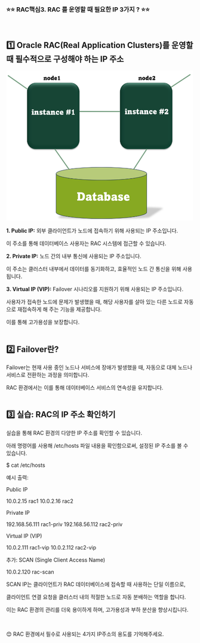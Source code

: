 ### ⭐⭐ RAC핵심3. RAC 를 운영할 때 필요한 IP 3가지 ? ⭐⭐  
&nbsp;

## 1️⃣ Oracle RAC(Real Application Clusters)를 운영할 때 필수적으로 구성해야 하는 IP 주소  

<img src="https://github.com/oracleyu01/rac_class/blob/main/%EC%95%84%EC%9D%B4%ED%94%BC3%EA%B0%80%EC%A7%80.png" width="500" height="400">

 **1️. Public IP:** 외부 클라이언트가 노드에 접속하기 위해 사용되는 IP 주소입니다.   

   이 주소를 통해 데이터베이스 사용자는 RAC 시스템에 접근할 수 있습니다.  

 **2️. Private IP:** 노드 간의 내부 통신에 사용되는 IP 주소입니다.   

   이 주소는 클러스터 내부에서 데이터를 동기화하고, 효율적인 노드 간 통신을 위해 사용됩니다.

 **3️. Virtual IP (VIP):** Failover 시나리오를 지원하기 위해 사용되는 IP 주소입니다. 

   사용자가 접속한 노드에 문제가 발생했을 때, 해당 사용자를 살아 있는 다른 노드로 자동으로 재접속하게 해 주는 기능을 제공합니다.  
   
   이를 통해 고가용성을 보장합니다.  
   &nbsp;
    


## 2️⃣ Failover란?  


Failover는 현재 사용 중인 노드나 서비스에 장애가 발생했을 때, 자동으로 대체 노드나 서비스로 전환하는 과정을 의미합니다. 

RAC 환경에서는 이를 통해 데이터베이스 서비스의 연속성을 유지합니다.  
&nbsp;

## 3️⃣ 실습: RAC의 IP 주소 확인하기  


실습을 통해 RAC 환경의 다양한 IP 주소를 확인할 수 있습니다. 

아래 명령어를 사용해 /etc/hosts 파일 내용을 확인함으로써, 설정된 IP 주소를 볼 수 있습니다.

$ cat /etc/hosts

예시 출력:

Public IP

10.0.2.15 rac1
10.0.2.16 rac2

Private IP

192.168.56.111 rac1-priv
192.168.56.112 rac2-priv

Virtual IP (VIP)

10.0.2.111 rac1-vip
10.0.2.112 rac2-vip

추가: SCAN (Single Client Access Name)

10.0.2.120 rac-scan

SCAN IP는 클라이언트가 RAC 데이터베이스에 접속할 때 사용하는 단일 이름으로,  

클라이언트 연결 요청을 클러스터 내의 적절한 노드로 자동 분배하는 역할을 합니다.  

이는 RAC 환경의 관리를 더욱 용이하게 하며, 고가용성과 부하 분산을 향상시킵니다.

&nbsp;
&nbsp;

😊 RAC 환경에서 필수로 사용되는 4가지 IP주소의 용도를 기억해주세요.
